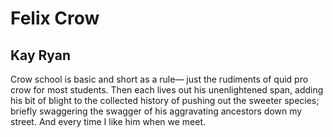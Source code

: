 # Felix Crow
## Kay Ryan
Crow school
is basic and
short as a rule—
just the rudiments
of quid pro crow
for most students.
Then each lives out
his unenlightened
span, adding his
bit of blight
to the collected
history of pushing out
the sweeter species;
briefly swaggering the
swagger of his
aggravating ancestors
down my street.
And every time
I like him
when we meet.